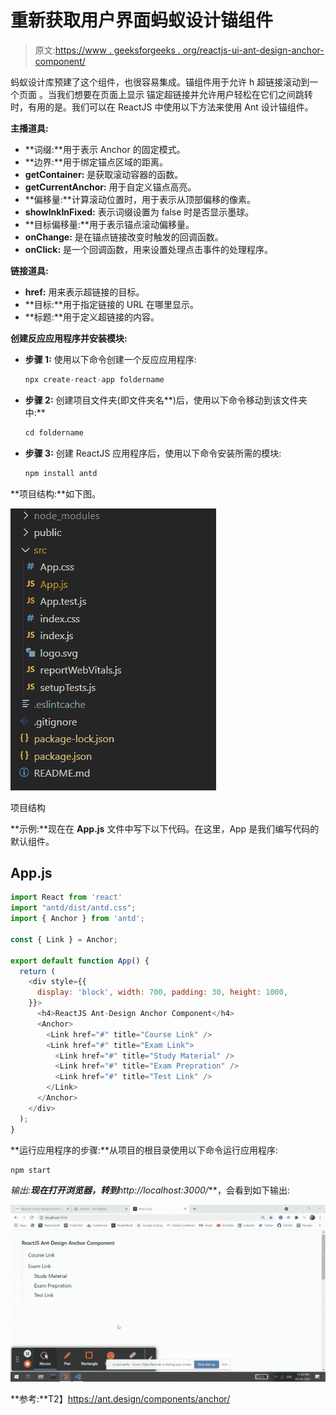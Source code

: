 # 重新获取用户界面蚂蚁设计锚组件

> 原文:[https://www . geeksforgeeks . org/reactjs-ui-ant-design-anchor-component/](https://www.geeksforgeeks.org/reactjs-ui-ant-design-anchor-component/)

蚂蚁设计库预建了这个组件，也很容易集成。锚组件用于允许 h 超链接滚动到一个页面 。当我们想要在页面上显示 锚定超链接并允许用户轻松在它们之间跳转时，有用的是。我们可以在 ReactJS 中使用以下方法来使用 Ant 设计锚组件。

**主播道具:**

*   **词缀:**用于表示 Anchor 的固定模式。
*   **边界:**用于绑定锚点区域的距离。
*   **getContainer:** 是获取滚动容器的函数。
*   **getCurrentAnchor:** 用于自定义锚点高亮。
*   **偏移量:**计算滚动位置时，用于表示从顶部偏移的像素。
*   **showInkInFixed:** 表示词缀设置为 false 时是否显示墨球。
*   **目标偏移量:**用于表示锚点滚动偏移量。
*   **onChange:** 是在锚点链接改变时触发的回调函数。
*   **onClick:** 是一个回调函数，用来设置处理点击事件的处理程序。

**链接道具:**

*   **href:** 用来表示超链接的目标。
*   **目标:**用于指定链接的 URL 在哪里显示。
*   **标题:**用于定义超链接的内容。

**创建反应应用程序并安装模块:**

*   **步骤 1:** 使用以下命令创建一个反应应用程序:

    ```jsx
    npx create-react-app foldername
    ```

*   **步骤 2:** 创建项目文件夹(即文件夹名**)后，使用以下命令移动到该文件夹中:**

    ```jsx
    cd foldername
    ```

*   **步骤 3:** 创建 ReactJS 应用程序后，使用以下命令安装所需的模块:

    ```jsx
    npm install antd
    ```

**项目结构:**如下图。

![](img/f04ae0d8b722a9fff0bd9bd138b29c23.png)

项目结构

**示例:**现在在 **App.js** 文件中写下以下代码。在这里，App 是我们编写代码的默认组件。

## App.js

```jsx
import React from 'react'
import "antd/dist/antd.css";
import { Anchor } from 'antd';

const { Link } = Anchor;

export default function App() {
  return (
    <div style={{
      display: 'block', width: 700, padding: 30, height: 1000,
    }}>
      <h4>ReactJS Ant-Design Anchor Component</h4>
      <Anchor>
        <Link href="#" title="Course Link" />
        <Link href="#" title="Exam Link">
          <Link href="#" title="Study Material" />
          <Link href="#" title="Exam Prepration" />
          <Link href="#" title="Test Link" />
        </Link>
      </Anchor>
    </div>
  );
}
```

**运行应用程序的步骤:**从项目的根目录使用以下命令运行应用程序:

```jsx
npm start
```

**输出:**现在打开浏览器，转到***http://localhost:3000/***，会看到如下输出:

![](img/1324867b6a3da05e1fb1f19dea5d4b2d.png)

**参考:**T2】https://ant.design/components/anchor/